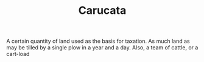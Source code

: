 ---
title: Carucata
letter: C
permalink: "/definitions/bld-carucata.html"
body: A certain quantity of land used as the basis for taxation. As much land as may
  be tilled by a single plow in a year and a day. Also, a team of cattle, or a cart-load
published_at: '2018-07-07'
source: Black's Law Dictionary 2nd Ed (1910)
layout: post
---